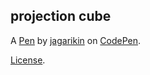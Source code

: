 projection cube
---------------


A [Pen](http://codepen.io/jagarikin/pen/jryaJo) by [jagarikin](http://codepen.io/jagarikin) on [CodePen](http://codepen.io/).

[License](http://codepen.io/jagarikin/pen/jryaJo/license).